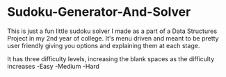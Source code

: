 # Sudoku-Generator-And-Solver

This is just a fun little sudoku solver I made as a part of a Data Structures Project in my 2nd year of college.
It's menu driven and meant to be pretty user friendly giving you options and explaining them at each stage.

It has three difficulty levels, increasing the blank spaces as the difficulty increases
  -Easy
  -Medium
  -Hard
